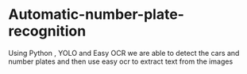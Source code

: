 # Automatic-number-plate-recognition
Using Python , YOLO and Easy OCR we are able to detect the cars and number plates and then use easy ocr to extract text from the images
